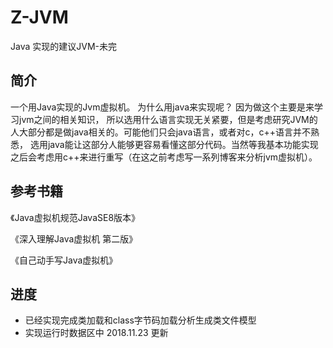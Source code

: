 # Z-JVM
Java 实现的建议JVM-未完

## 简介
一个用Java实现的Jvm虚拟机。
为什么用java来实现呢？
因为做这个主要是来学习jvm之间的相关知识，
所以选用什么语言实现无关紧要，但是考虑研究JVM的人大部分都是做java相关的。可能他们只会java语言，或者对c，c++语言并不熟悉，
选用java能让这部分人能够更容易看懂这部分代码。当然等我基本功能实现之后会考虑用c++来进行重写（在这之前考虑写一系列博客来分析jvm虚拟机）。

## 参考书籍
《Java虚拟机规范JavaSE8版本》

《深入理解Java虚拟机 第二版》

《自己动手写Java虚拟机》

## 进度
- 已经实现完成类加载和class字节码加载分析生成类文件模型
- 实现运行时数据区中 2018.11.23 更新
